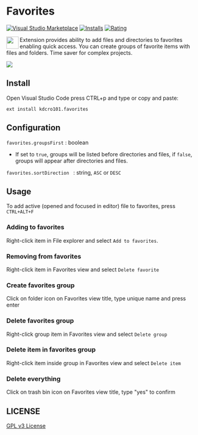 # Favorites

[![Visual Studio Marketplace](https://img.shields.io/vscode-marketplace/v/kdcro101.favorites.svg)](https://marketplace.visualstudio.com/items?itemName=kdcro101.favorites)
[![Installs](https://img.shields.io/vscode-marketplace/d/kdcro101.favorites.svg)](https://marketplace.visualstudio.com/items?itemName=kdcro101.favorites)
[![Rating](https://img.shields.io/vscode-marketplace/r/kdcro101.favorites.svg)](https://marketplace.visualstudio.com/items?itemName=kdcro101.favorites)


<img align="left" width="32" height="32" src="https://raw.githubusercontent.com/kdcro101/vscode-favorite-items/master/images/icon-small.png">

Extension provides ability to add files and directories to favorites enabling quick access.
You can create groups of favorite items with files and folders.
Time saver for complex projects.

![](https://raw.githubusercontent.com/kdcro101/vscode-favorite-items/master/preview/preview.gif)

## Install

Open Visual Studio Code press CTRL+p and type or copy and paste:

`ext install kdcro101.favorites`


## Configuration
`favorites.groupsFirst` : boolean
- If set to `true`, groups will be listed before directories and files, if `false`, groups will appear after directories and files.

`favorites.sortDirection ` : string, `ASC` or `DESC`

## Usage

To add active (opened and focused in editor) file to favorites, press `CTRL+ALT+F`

### Adding to favorites
Right-click item in File explorer and select `Add to favorites`.
### Removing from favorites
Right-click item in Favorites view and select `Delete favorite`
### Create favorites group
Click on folder icon on Favorites view title, type unique name and press enter
### Delete favorites group
Right-click group item in Favorites view and select `Delete group`
### Delete item in favorites group
Right-click item inside group in Favorites view and select `Delete item`
### Delete everything 
Click on trash bin icon on Favorites view title, type "yes" to confirm

## LICENSE

[GPL v3 License](https://raw.githubusercontent.com/kdcro101/vscode-favorite-items/master/LICENSE)

